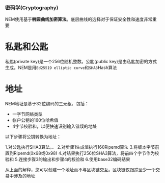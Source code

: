 ### 密码学(Cryptography)

NEM使用基于**椭圆曲线加密算法**。底层曲线的选择对于保证安全性和速度非常重要

私匙和公匙
===

私匙(private key)是一个256位随机整数。公匙(public key)是由私匙加密的方式生成。NEM是用`Ed25519 elliptic curve`和`SHA3`Hash算法

地址
===

NEM地址是基于32位编码的三元组，包括：

* 一字节网络类型
* 帐户公钥的160位哈希值
* 4字节校验和，以便快速识别输入错误的地址

以下步骤将公钥转换为地址：

1.对公匙执行SHA3算法。、
2.对步骤1生成值执行160Ripemd算法
3.将版本字节前置到Ripemd(0x68或0x98)
4.对结果执行256位SHA3算法，将前四个字节作为校验和
5.连接步骤3的输出和步骤4的校验和
6.使用base32编码结果

从上面的解释，您可以创建一个地址而不与区块链交互。区块链仅跟踪至少一个交易中涉及的地址
